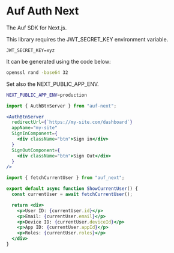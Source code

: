 # Auf Auth Next

The Auf SDK for Next.js.

This library requires the JWT_SECRET_KEY environment variable.

```dotenv
JWT_SECRET_KEY=xyz
```

It can be generated using the code below:

```bash
openssl rand -base64 32
```

Set also the NEXT_PUBLIC_APP_ENV.
```bash
NEXT_PUBLIC_APP_ENV=production
```

```jsx
import { AuthBtnServer } from "auf-next";

<AuthBtnServer
  redirectUrl={`https://my-site.com/dashboard`}
  appName="my-site"
  SignInComponent={
    <div className="btn">Sign in</div>
  }
  SignOutComponent={
    <div className="btn">Sign Out</div>
  }
/>
```

```jsx
import { fetchCurrentUser } from "auf_next";

export default async function ShowCurrentUser() {
  const currentUser = await fetchCurrentUser();

  return <div>
    <p>User ID: {currentUser.id}</p>
    <p>Email: {currentUser.email}</p>
    <p>Device ID: {currentUser.deviceId}</p>
    <p>App ID: {currentUser.appId}</p>
    <p>Roles: {currentUser.roles}</p>
  </div>
}
```
